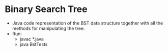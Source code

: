 # Binary Search Tree

- Java code representation of the BST data structure together with all the methods for manipulating the tree.
- Run: 
  * javac *.java
  * java BstTests
